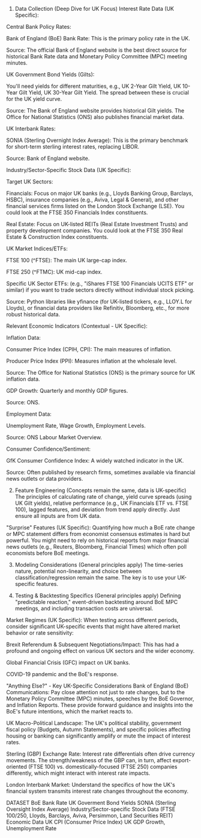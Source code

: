 1. Data Collection (Deep Dive for UK Focus)
Interest Rate Data (UK Specific):

Central Bank Policy Rates:

Bank of England (BoE) Bank Rate: This is the primary policy rate in the UK.

Source: The official Bank of England website is the best direct source for historical Bank Rate data and Monetary Policy Committee (MPC) meeting minutes.

UK Government Bond Yields (Gilts):

You'll need yields for different maturities, e.g., UK 2-Year Gilt Yield, UK 10-Year Gilt Yield, UK 30-Year Gilt Yield. The spread between these is crucial for the UK yield curve.

Source: The Bank of England website provides historical Gilt yields. The Office for National Statistics (ONS) also publishes financial market data.

UK Interbank Rates:

SONIA (Sterling Overnight Index Average): This is the primary benchmark for short-term sterling interest rates, replacing LIBOR.

Source: Bank of England website.

Industry/Sector-Specific Stock Data (UK Specific):

Target UK Sectors:

Financials: Focus on major UK banks (e.g., Lloyds Banking Group, Barclays, HSBC), insurance companies (e.g., Aviva, Legal & General), and other financial services firms listed on the London Stock Exchange (LSE). You could look at the FTSE 350 Financials Index constituents.

Real Estate: Focus on UK-listed REITs (Real Estate Investment Trusts) and property development companies. You could look at the FTSE 350 Real Estate & Construction Index constituents.

UK Market Indices/ETFs:

FTSE 100 (^FTSE): The main UK large-cap index.

FTSE 250 (^FTMC): UK mid-cap index.

Specific UK Sector ETFs: (e.g., "iShares FTSE 100 Financials UCITS ETF" or similar) if you want to trade sectors directly without individual stock picking.

Source: Python libraries like yfinance (for UK-listed tickers, e.g., LLOY.L for Lloyds), or financial data providers like Refinitiv, Bloomberg, etc., for more robust historical data.

Relevant Economic Indicators (Contextual - UK Specific):

Inflation Data:

Consumer Price Index (CPIH, CPI): The main measures of inflation.

Producer Price Index (PPI): Measures inflation at the wholesale level.

Source: The Office for National Statistics (ONS) is the primary source for UK inflation data.

GDP Growth: Quarterly and monthly GDP figures.

Source: ONS.

Employment Data:

Unemployment Rate, Wage Growth, Employment Levels.

Source: ONS Labour Market Overview.

Consumer Confidence/Sentiment:

GfK Consumer Confidence Index: A widely watched indicator in the UK.

Source: Often published by research firms, sometimes available via financial news outlets or data providers.

2. Feature Engineering (Concepts remain the same, data is UK-specific)
The principles of calculating rate of change, yield curve spreads (using UK Gilt yields), relative performance (e.g., UK Financials ETF vs. FTSE 100), lagged features, and deviation from trend apply directly. Just ensure all inputs are from UK data.

"Surprise" Features (UK Specific): Quantifying how much a BoE rate change or MPC statement differs from economist consensus estimates is hard but powerful. You might need to rely on historical reports from major financial news outlets (e.g., Reuters, Bloomberg, Financial Times) which often poll economists before BoE meetings.

3. Modeling Considerations (General principles apply)
The time-series nature, potential non-linearity, and choice between classification/regression remain the same. The key is to use your UK-specific features.

4. Testing & Backtesting Specifics (General principles apply)
Defining "predictable reaction," event-driven backtesting around BoE MPC meetings, and including transaction costs are universal.

Market Regimes (UK Specific): When testing across different periods, consider significant UK-specific events that might have altered market behavior or rate sensitivity:

Brexit Referendum & Subsequent Negotiations/Impact: This has had a profound and ongoing effect on various UK sectors and the wider economy.

Global Financial Crisis (GFC) impact on UK banks.

COVID-19 pandemic and the BoE's response.

"Anything Else?" - Key UK-Specific Considerations
Bank of England (BoE) Communications: Pay close attention not just to rate changes, but to the Monetary Policy Committee (MPC) minutes, speeches by the BoE Governor, and Inflation Reports. These provide forward guidance and insights into the BoE's future intentions, which the market reacts to.

UK Macro-Political Landscape: The UK's political stability, government fiscal policy (Budgets, Autumn Statements), and specific policies affecting housing or banking can significantly amplify or mute the impact of interest rates.

Sterling (GBP) Exchange Rate: Interest rate differentials often drive currency movements. The strength/weakness of the GBP can, in turn, affect export-oriented (FTSE 100) vs. domestically-focused (FTSE 250) companies differently, which might interact with interest rate impacts.

London Interbank Market: Understand the specifics of how the UK's financial system transmits interest rate changes throughout the economy.

DATASET
    BoE Bank Rate
    UK Goverment Bond Yields
    SONIA (Sterling Oversight Index Average)
    Industry/Sector-specific Stock Data (FTSE 100/250, Lloyds, Barclays, Aviva, Persimmon, Land Securities REIT)
    Economic Data
    UK CPI (Consumer Price Index)
    UK GDP Growth, Unemployment Rate
